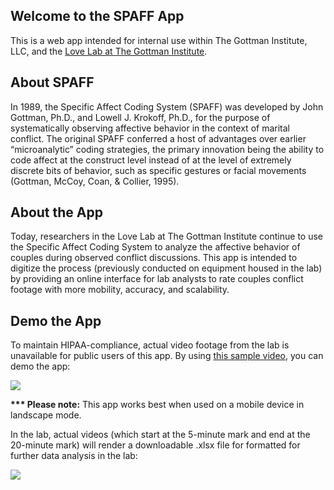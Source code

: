 ## Welcome to the SPAFF App

This is a web app intended for internal use within The Gottman Institute, LLC, and the <a href="https://www.gottman.com/love-lab/" target="_blank">Love Lab at The Gottman Institute</a>.

## About SPAFF

In 1989, the Specific Affect Coding System (SPAFF) was developed by John Gottman, Ph.D., and Lowell J. Krokoff, Ph.D., for the purpose of systematically observing affective behavior in the context of marital conflict. The original SPAFF conferred a host of advantages over earlier “microanalytic” coding strategies, the primary innovation being the ability to code affect at the construct level instead of at the level of extremely discrete bits of behavior, such as specific gestures or facial movements (Gottman, McCoy, Coan, & Collier, 1995).

## About the App

Today, researchers in the Love Lab at The Gottman Institute continue to use the Specific Affect Coding System to analyze the affective behavior of couples during observed conflict discussions. This app is intended to digitize the process (previously conducted on equipment housed in the lab) by providing an online interface for lab analysts to rate couples conflict footage with more mobility, accuracy, and scalability.

## Demo the App

To maintain HIPAA-compliance, actual video footage from the lab is unavailable for public users of this app. By using <a href="https://vimeo.com/361224968" target="_blank">this sample video</a>, you can demo the app:

<img src="http://g.recordit.co/BnWZ5mHIVK.gif">

<strong>*** Please note:</strong> This app works best when used on a mobile device in landscape mode.

In the lab, actual videos (which start at the 5-minute mark and end at the 20-minute mark) will render a downloadable .xlsx file for formatted for further data analysis in the lab:

<img src="https://i.imgur.com/ynYM8tU.png">
